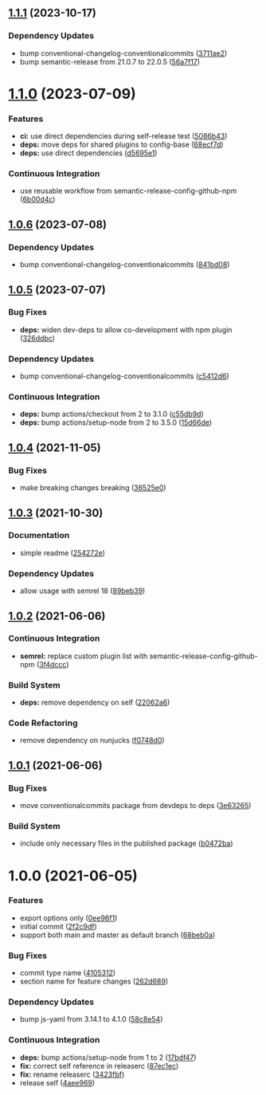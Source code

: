 ## [1.1.1](https://github.com/gliech/semantic-release-config-base/compare/v1.1.0...v1.1.1) (2023-10-17)


### Dependency Updates

* bump conventional-changelog-conventionalcommits ([3711ae2](https://github.com/gliech/semantic-release-config-base/commit/3711ae2aefeecea5fba04baf1b94417467316949))
* bump semantic-release from 21.0.7 to 22.0.5 ([56a7f17](https://github.com/gliech/semantic-release-config-base/commit/56a7f179e65d9b7dd752e905617bd6f0c2ef0e93))

# [1.1.0](https://github.com/gliech/semantic-release-config-base/compare/v1.0.6...v1.1.0) (2023-07-09)


### Features

* **ci:** use direct dependencies during self-release test ([5086b43](https://github.com/gliech/semantic-release-config-base/commit/5086b43ac14e63e74e254b0f601cb59bd11f364f))
* **deps:** move deps for shared plugins to config-base ([68ecf7d](https://github.com/gliech/semantic-release-config-base/commit/68ecf7defeeb132f78ec8076c4cfc1e5690bd437))
* **deps:** use direct dependencies ([d5695e1](https://github.com/gliech/semantic-release-config-base/commit/d5695e1dca4e65eb551c67a28daa0be24b42fde7))


### Continuous Integration

* use reusable workflow from semantic-release-config-github-npm ([6b00d4c](https://github.com/gliech/semantic-release-config-base/commit/6b00d4c7be6924305d43dadb9dfc71aa483edef7))

## [1.0.6](https://github.com/gliech/semantic-release-config-base/compare/v1.0.5...v1.0.6) (2023-07-08)


### Dependency Updates

* bump conventional-changelog-conventionalcommits ([841bd08](https://github.com/gliech/semantic-release-config-base/commit/841bd08142f221618cd1c79bba2cef7e844cce75))

## [1.0.5](https://github.com/gliech/semantic-release-config-base/compare/v1.0.4...v1.0.5) (2023-07-07)


### Bug Fixes

* **deps:** widen dev-deps to allow co-development with npm plugin ([326ddbc](https://github.com/gliech/semantic-release-config-base/commit/326ddbc9523bb08173f799f961c061da0ea328c3))


### Dependency Updates

* bump conventional-changelog-conventionalcommits ([c5412d6](https://github.com/gliech/semantic-release-config-base/commit/c5412d679138f416db2b52393ab8b3f058714acc))


### Continuous Integration

* **deps:** bump actions/checkout from 2 to 3.1.0 ([c55db9d](https://github.com/gliech/semantic-release-config-base/commit/c55db9d5e9198d01becfdc9104d2ca2306e16524))
* **deps:** bump actions/setup-node from 2 to 3.5.0 ([15d66de](https://github.com/gliech/semantic-release-config-base/commit/15d66de7e34cadc13e7f1dab34a541d4cb872a36))

## [1.0.4](https://github.com/gliech/semantic-release-config-base/compare/v1.0.3...v1.0.4) (2021-11-05)


### Bug Fixes

* make breaking changes breaking ([36525e0](https://github.com/gliech/semantic-release-config-base/commit/36525e0eba5b7c3bb830467c1fe7be6c6190cfa3))

## [1.0.3](https://github.com/gliech/semantic-release-config-base/compare/v1.0.2...v1.0.3) (2021-10-30)


### Documentation

* simple readme ([254272e](https://github.com/gliech/semantic-release-config-base/commit/254272ef96e71f7508feb898097b28f2241ba57a))


### Dependency Updates

* allow usage with semrel 18 ([89beb39](https://github.com/gliech/semantic-release-config-base/commit/89beb394a1797f032cd8dd9b1fc727f5560eb132))

## [1.0.2](https://github.com/gliech/semantic-release-config-base/compare/v1.0.1...v1.0.2) (2021-06-06)


### Continuous Integration

* **semrel:** replace custom plugin list with  semantic-release-config-github-npm ([3f4dccc](https://github.com/gliech/semantic-release-config-base/commit/3f4dccc9a57d31d68ee5624e4cd6c31835caebd2))


### Build System

* **deps:** remove dependency on self ([22062a6](https://github.com/gliech/semantic-release-config-base/commit/22062a6da266c4afec51288b49394a0703fca5ed))


### Code Refactoring

* remove dependency on nunjucks ([f0748d0](https://github.com/gliech/semantic-release-config-base/commit/f0748d0ced22eff34a819f9b1ef390ea71e6a67b))

## [1.0.1](https://github.com/gliech/semantic-release-config-base/compare/v1.0.0...v1.0.1) (2021-06-06)


### Bug Fixes

* move conventionalcommits package from devdeps to deps ([3e63265](https://github.com/gliech/semantic-release-config-base/commit/3e63265a9386646d3316c23eef2b94c9b9812a6f))


### Build System

* include only necessary files in the published package ([b0472ba](https://github.com/gliech/semantic-release-config-base/commit/b0472ba8744c4db97bcc28f6da85cd4e4ade2b60))

# 1.0.0 (2021-06-05)


### Features

* export options only ([0ee96f1](https://github.com/gliech/semantic-release-config-base/commit/0ee96f1c754cc4c24a51a0537cfb06e8762899a0))
* initial commit ([2f2c9df](https://github.com/gliech/semantic-release-config-base/commit/2f2c9df3b95f2b2529b3b3b0129af204d8ca304a))
* support both main and master as default branch ([68beb0a](https://github.com/gliech/semantic-release-config-base/commit/68beb0a344c970448a230d8cd39dd6e08c70a38f))


### Bug Fixes

* commit type name ([4105312](https://github.com/gliech/semantic-release-config-base/commit/41053123acd0224502af61d8cdafa053d4e47088))
* section name for feature changes ([262d689](https://github.com/gliech/semantic-release-config-base/commit/262d6896e56316b1e1cc9d717c14c5b9b781bdbe))


### Dependency Updates

* bump js-yaml from 3.14.1 to 4.1.0 ([58c8e54](https://github.com/gliech/semantic-release-config-base/commit/58c8e545fb82ec18a5b3b82c2a067010c7f47cf7))


### Continuous Integration

* **deps:** bump actions/setup-node from 1 to 2 ([17bdf47](https://github.com/gliech/semantic-release-config-base/commit/17bdf47cbe30c1239d87cd9c736718ecef9f1888))
* **fix:** correct self reference in releaserc ([87ec1ec](https://github.com/gliech/semantic-release-config-base/commit/87ec1ec9e2caeb1b9b057363bd4d1c717f46b292))
* **fix:** rename releaserc ([3423fbf](https://github.com/gliech/semantic-release-config-base/commit/3423fbfb4b494558a011e4fbb2f9b84e977337e3))
* release self ([4aee969](https://github.com/gliech/semantic-release-config-base/commit/4aee969543868d38c7cb563aafd027c4fb697076))

